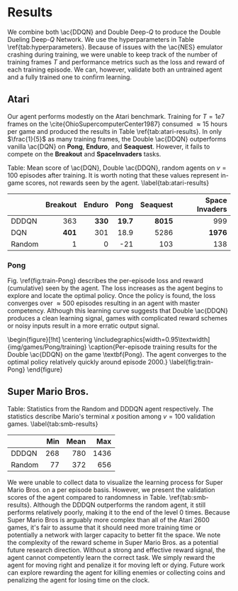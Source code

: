 # Results

We combine both \ac{DDQN} and Double Deep-$Q$ to produce the Double Dueling
Deep-$Q$ Network. We use the hyperparameters in Table
\ref{tab:hyperparameters}. Because of issues with the \ac{NES} emulator
crashing during training, we were unable to keep track of the number of
training frames $T$ and performance metrics such as the loss and reward of
each training episode. We can, however, validate both an untrained agent
and a fully trained one to confirm learning.

## Atari

Our agent performs modestly on the Atari benchmark. Training for $T = 1e7$
frames on the \cite{OhioSupercomputerCenter1987} consumed $\approx 15$ hours
per game and produced the results in Table \ref{tab:atari-results}. In only
$\frac{1}{5}$ as many training frames, the Double \ac{DDQN} outperforms
vanilla \ac{DQN} on **Pong**, **Enduro**, and **Seaquest**. However, it fails
to compete on the **Breakout** and **SpaceInvaders** tasks.

Table: Mean score of \ac{DQN}, Double \ac{DDQN}, random agents on $v = 100$
episodes after training. It is worth noting that these values represent
in-game scores, not rewards seen by the agent.
\label{tab:atari-results}

|          |   Breakout |   Enduro |     Pong |   Seaquest |   Space Invaders |
|:---------|-----------:|---------:|---------:|-----------:|-----------------:|
| DDDQN    |        363 |  **330** | **19.7** |   **8015** |              999 |
| DQN      |    **401** |      301 |     18.9 |       5286 |         **1976** |
| Random   |          1 |    0     | -21      |        103 |              138 |

### Pong

Fig. \ref{fig:train-Pong} describes the per-episode loss and reward
(cumulative) seen by the agent. The loss increases as the agent begins to
explore and locate the optimal policy. Once the policy is found, the loss
converges over $\approx 500$ episodes resulting in an agent with master
competency. Although this learning curve suggests that Double \ac{DDQN}
produces a clean learning signal, games with complicated reward schemes or
noisy inputs result in a more erratic output signal.

\begin{figure}[!ht]
\centering
\includegraphics[width=0.95\textwidth]{img/games/Pong/training}
\caption{Per-episode training results for the Double \ac{DDQN} on the game
\textbf{Pong}. The agent converges to the optimal policy relatively quickly
around episode 2000.}
\label{fig:train-Pong}
\end{figure}

## Super Mario Bros.

Table: Statistics from the Random and DDDQN agent respectively. The statistics
describe Mario's terminal $x$ position among $v = 100$ validation games.
\label{tab:smb-results}

|         |  Min | Mean |  Max |
|:--------|-----:|-----:|-----:|
| DDDQN   |  268 |  780 | 1436 |
| Random  |   77 |  372 |  656 |

We were unable to collect data to visualize the learning process for Super
Mario Bros. on a per episode basis. However, we present the validation scores
of the agent compared to randomness in Table. \ref{tab:smb-results}. Although
the DDDQN outperforms the random agent, it still performs relatively poorly,
making it to the end of the level 0 times. Because Super Mario Bros is
arguably more complex than all of the Atari 2600 games, it's fair to assume
that it should need more training time or potentially a network with larger
capacity to better fit the space. We note the complexity of the reward scheme
in Super Mario Bros. as a potential future research direction. Without a
strong and effective reward signal, the agent cannot competently learn the
correct task. We simply reward the agent for moving right and penalize it for
moving left or dying. Future work can explore rewarding the agent for killing
enemies or collecting coins and penalizing the agent for losing time on the
clock.
